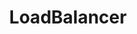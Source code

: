 ---
title: LoadBalancer
layout: default
nav_order: 3
parent: Services
grand_parent: Core Concepts
permalink: docs/core-concepts/services/load-balancer
last_modified_date: 2025-04-04
---